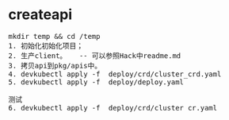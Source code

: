 # createapi
<pre>
mkdir temp && cd /temp
1. 初始化初始化项目；
2. 生产client。   -- 可以参照Hack中readme.md
3. 拷贝api到pkg/apis中。
4. devkubectl apply -f  deploy/crd/cluster_crd.yaml 
5. devkubectl apply -f  deploy/deploy.yaml 

测试
6. devkubectl apply -f  deploy/crd/cluster_cr.yaml 
</pre>

